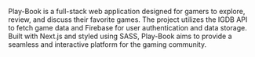 Play-Book is a full-stack web application designed for gamers to explore, review, and discuss their favorite games. The project utilizes the IGDB API to fetch game data and Firebase for user authentication and data storage. Built with Next.js and styled using SASS, Play-Book aims to provide a seamless and interactive platform for the gaming community.